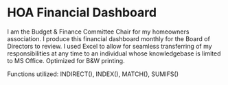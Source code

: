 # HOA Financial Dashboard
I am the Budget & Finance Committee Chair for my homeowners association. I produce this financial dashboard monthly for the Board of Directors to review. I used Excel to allow for seamless transferring of my responsibilities at any time to an individual whose knowledgebase is limited to MS Office. Optimized for B&amp;W printing. 

Functions utilized: INDIRECT(), INDEX(), MATCH(), SUMIFS()
